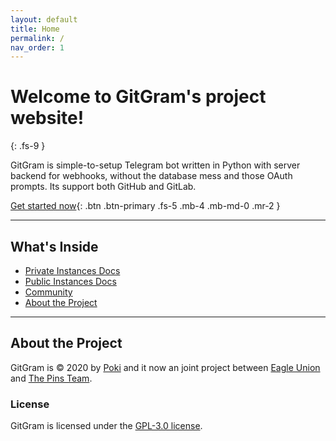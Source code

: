 ```yaml
---
layout: default
title: Home
permalink: /
nav_order: 1
---
```


# Welcome to GitGram's project website!
{: .fs-9 }

GitGram is simple-to-setup Telegram bot written in Python with server backend for webhooks, without the
database mess and those OAuth prompts. Its support both GitHub and GitLab.

[Get started now](docs/self-hosted/getting-started){: .btn .btn-primary .fs-5 .mb-4 .mb-md-0 .mr-2 }

---

## What's Inside
* [Private Instances Docs](docs/self-hosted)
* [Public Instances Docs](docs/cloud)
* [Community](community)
* [About the Project](#about-the-project)

---

## About the Project

GitGram is &copy; 2020 by [Poki](https://pokurt.github.io) and it now an joint project between
[Eagle Union](http://eagleprojects.org) and [The Pins Team](https://madebythepins.tk).

### License

GitGram is licensed under the [GPL-3.0 license](https://github.com/pokurt/GitGram/blob/master/LICENSE).
